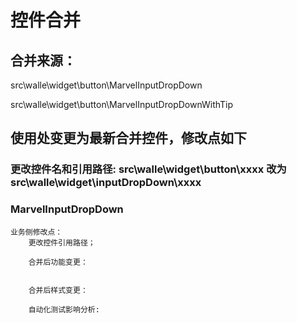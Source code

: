 # 控件合并

## 合并来源：

src\walle\widget\button\MarvelInputDropDown

src\walle\widget\button\MarvelInputDropDownWithTip


## 使用处变更为最新合并控件，修改点如下

### 更改控件名和引用路径: src\walle\widget\button\xxxx  改为  src\walle\widget\inputDropDown\xxxx

### MarvelInputDropDown

    业务侧修改点：
        更改控件引用路径；

        合并后功能变更：


        合并后样式变更：

        自动化测试影响分析:


